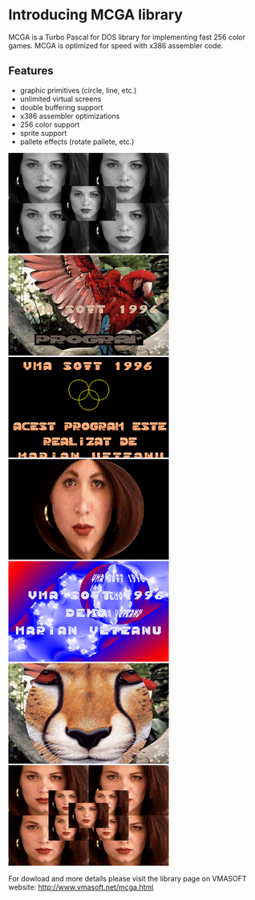 Introducing MCGA library
========================

MCGA is a Turbo Pascal for DOS library for implementing fast 256 color games. MCGA is optimized for speed with x386 assembler code.

Features
--------

- graphic primitives (circle, line, etc.)
- unlimited virtual screens
- double buffering support
- x386 assembler optimizations
- 256 color support
- sprite support
- pallete effects (rotate pallete, etc.)

![](/img/posts/vmasoft/mcga01.png)
![](/img/posts/vmasoft/mcga02.png)
![](/img/posts/vmasoft/mcga05.png)
![](/img/posts/vmasoft/mcga15.png)
![](/img/posts/vmasoft/mcga22.png)
![](/img/posts/vmasoft/mcga25.png)
![](/img/posts/vmasoft/mcga27.png)

For dowload and more details please visit the library page on VMASOFT website:
http://www.vmasoft.net/mcga.html
